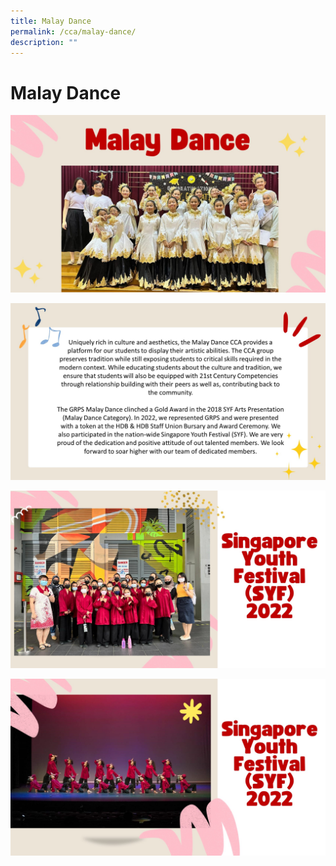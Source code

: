 ```yaml
---
title: Malay Dance
permalink: /cca/malay-dance/
description: ""
---
```

# Malay Dance
![](/images/Slide1%20(3).jpg)

![](/images/Slide2%20(3).jpg)

![](/images/Slide4%20(3).jpg)

![](/images/Slide5%20(3).jpg)